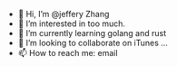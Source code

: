 - 👋 Hi, I’m @jeffery Zhang
- 👀 I’m interested in too much.
- 🌱 I’m currently learning golang and rust
- 💞️ I’m looking to collaborate on iTunes ...
- 📫 How to reach me: email

<!---
zytzjx/zytzjx is a ✨ special ✨ repository because its `README.md` (this file) appears on your GitHub profile.
You can click the Preview link to take a look at your changes.
--->
